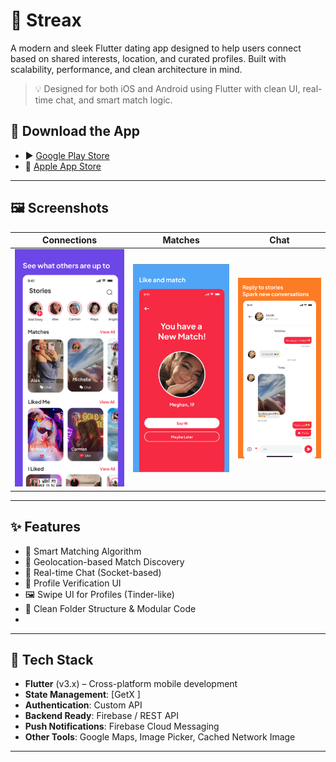 # 🚀 Streax

A modern and sleek Flutter dating app designed to help users connect based on shared interests, location, and curated profiles. Built with scalability, performance, and clean architecture in mind.

> 💡 Designed for both iOS and Android using Flutter with clean UI, real-time chat, and smart match logic.

## 📲 Download the App

- ▶️ [Google Play Store]([https://play.google.com/store/apps/details?id=com.example.datingapp](https://play.google.com/store/apps/details?id=com.nextmedia.streax&hl=en_IN&pli=1))
- 🍎 [Apple App Store]([https://apps.apple.com/app/id1234567890](https://apps.apple.com/in/app/streax-stories-streaks-date/id6654905433))


---

## 🖼️ Screenshots

| Connections | Matches | Chat |
|------------|---------|------|
| ![Connections](assets/screenshots/connection.png) | ![Matches](assets/screenshots/match.png) | ![Chat](assets/screenshots/chat.png) |

---

## ✨ Features

- 🧬 Smart Matching Algorithm
- 📍 Geolocation-based Match Discovery
- 💬 Real-time Chat (Socket-based)
- 🔐 Profile Verification UI
- 🖼️ Swipe UI for Profiles (Tinder-like)
- 📂 Clean Folder Structure & Modular Code
- 
---

## 🔧 Tech Stack

- **Flutter** (v3.x) – Cross-platform mobile development
- **State Management**: [GetX ]
- **Authentication**: Custom API
- **Backend Ready**: Firebase / REST API
- **Push Notifications**: Firebase Cloud Messaging
- **Other Tools**: Google Maps, Image Picker, Cached Network Image

---



